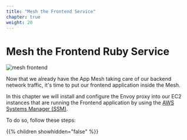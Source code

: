 ```yaml
---
title: "Mesh the Frontend Service"
chapter: true
weight: 20
---
```


# Mesh the Frontend Ruby Service

![mesh frontend](/images/app_mesh_architecture/AppMeshWorkshopFrontend.png)

Now that we already have the App Mesh taking care of our backend network traffic, it's time to put our frontend application inside the Mesh.

In this chapter we will install and configure the Envoy proxy into our EC2 instances that are running the Frontend application by using the [AWS Systems Manager (SSM)](https://aws.amazon.com/systems-manager/).

To do so, follow these steps:

{{% children showhidden="false" %}}
